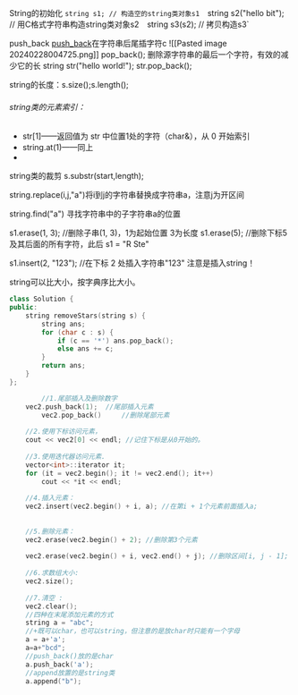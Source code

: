 String的初始化
`string s1; // 构造空的string类对象s1 
`string s2("hello bit"); // 用C格式字符串构造string类对象s2` 
`string s3(s2); // 拷贝构造s3`

push_back
[push_back](https://legacy.cplusplus.com/reference/string/string/push_back/)在字符串后尾插字符c
![[Pasted image 20240228004725.png]]
pop_back();
删除源字符串的最后一个字符，有效的减少它的长
string str("hello world!"); str.pop_back();

string的长度：s.size();s.length();

###### string类的元素索引：

- str[1]——返回值为 str 中位置1处的字符（char&），从 0 开始索引
- string.at(1)——同上
-
string类的裁剪
s.substr(start,length);

string.replace(i,j,"a")将i到j的字符串替换成字符串a，注意j为开区间 

string.find("a") 寻找字符串中的子字符串a的位置 

s1.erase(1, 3); //删除子串(1, 3)，1为起始位置  3为长度
s1.erase(5); //删除下标5及其后面的所有字符，此后 s1 = "R Ste"

  
s1.insert(2, "123"); //在下标 2 处插入字符串"123" 注意是插入string！

string可以比大小，按字典序比大小。

```cpp
class Solution {
public:
    string removeStars(string s) {
        string ans;
        for (char c : s) {
            if (c == '*') ans.pop_back();
            else ans += c;
        }
        return ans;
    }
};
```

```cpp
        //1.尾部插入及删除数字
	vec2.push_back(1);  //尾部插入元素
        vec2.pop_back()     //删除尾部元素
 
	//2.使用下标访问元素，
	cout << vec2[0] << endl; //记住下标是从0开始的。
 
	//3.使用迭代器访问元素.
	vector<int>::iterator it;
	for (it = vec2.begin(); it != vec2.end(); it++)
		cout << *it << endl;
 
	//4.插入元素：    
	vec2.insert(vec2.begin() + i, a); //在第i + 1个元素前面插入a;
 
	
	//5.删除元素：    
	vec2.erase(vec2.begin() + 2); //删除第3个元素
 
	vec2.erase(vec2.begin() + i, vec2.end() + j); //删除区间[i, j - 1]; 区间从0开始
 
	//6.求数组大小:
	vec2.size();
 
	//7.清空 : 
	vec2.clear();
	//四种在末尾添加元素的方式
	string a = "abc";
	//+既可以char，也可以string，但注意的是放char时只能有一个字母
	a = a+'a';  
	a=a+"bcd";  
	//push_back()放的是char
	a.push_back('a');  
	//append放置的是string类
	a.append("b");
```